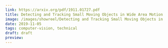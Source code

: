```yaml
---
link: https://arxiv.org/pdf/1911.01727.pdf
title: Detecting and Tracking Small Moving Objects in Wide Area Motion Imagery Using Convolutional Neural Networks
image: /images/showreel/Detecting and Tracking Small Moving Objects in Wide Area Motion Imagery Using Convolutional Neural Networks.jpg
date: 2019-11-05
tags: computer-vision, technical
draft: draft
preview:
---
```



